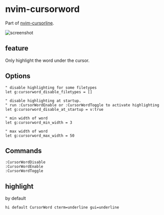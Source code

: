# nvim-cursorword

Part of [nvim-cursorline](https://github.com/yamatsum/nvim-cursorline).

![screenshot](https://user-images.githubusercontent.com/47070852/124384896-02b6aa80-dd06-11eb-8a44-dfd142acdada.gif)

## feature

Only highlight the word under the cursor.

## Options



```vim
" disable highlighting for some filetypes
let g:cursorword_disable_filetypes = []

" disable highlighting at startup.
" run :CursorWordEnable or :CursorWordToggle to activate highlighting
let g:cursorword_disable_at_startup = v:true

" min width of word
let g:cursorword_min_width = 3

" max width of word
let g:cursorword_max_width = 50
```

## Commands


```vimscript
:CursorWordDisable
:CursorWordEnable
:CursorWordToggle
```


## highlight

by default

```viml
hi default CursorWord cterm=underline gui=underline
```
